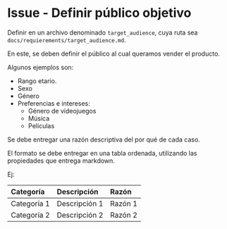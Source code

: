 # Issue - Definir público objetivo

Definir en un archivo denominado `target_audience`, cuya ruta sea `docs/requierements/target_audience.md`.

En este, se deben definir el público al cual queramos vender el producto.

Algunos ejemplos son:

- Rango etario.
- Sexo
- Género
- Preferencias e intereses:
  - Género de videojuegos
  - Música
  - Películas 

Se debe entregar una razón descriptiva del por qué de cada caso.

El formato se debe entregar en una tabla ordenada, utilizando las propiedades que entrega markdown.

Ej:

|Categoría|Descripción|Razón|
| :--- | :--- | :--- |
|Categoría 1|Descripción 1|Razón 1|
|Categoría 2|Descripción 2|Razón 2|
